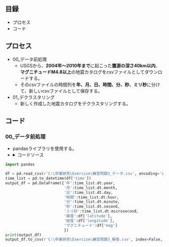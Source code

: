 ## 目録
- プロセス
- コード

## プロセス
- 00_データ前処理
	- USGSから、**2004年～2010年まで**に起こった**震源の深さ40km以内**、**マグニチュードM4.8以上**の地震カタログをcsvファイルとしてダウンロードする。
 	- そのcsvファイルの時間列を**年、月、日、時間、分、秒、ミリ秒**に分けて、新しいcsvファイルとして保存する。
- 01_デクラスタリング
 	- 新しく作成した地震カタログをデクラスタリングする。

## コード
### 00_データ前処理
- pandasライブラリを使用する。
- <details><summary>コードソース</summary>

```py
import pandas

df = pd.read_csv(r'C:\卒業研究\Exercise\練習問題3_データ.csv', encoding='cp932')
time_list = pd.to_datetime(df['time'])
output_df = pd.DataFrame({'年':time_list.dt.year,
                          '月':time_list.dt.month,
                          '日':time_list.dt.day,
                          '時間':time_list.dt.hour,
                          '分':time_list.dt.minute,
                          '秒':time_list.dt.second,
                          'ミリ秒':time_list.dt.microsecond,
                          '緯度':df['latitude'],
                          '経度':df['longitude'],
                          'マグニチュード':df['mag']
                          })
print(output_df)
output_df.to_csv(r'C:\卒業研究\Exercise\練習問題3_解答.csv', index=False, encoding='cp932')
```
</details>
